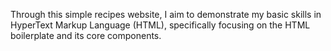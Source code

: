 Through this simple recipes website, I aim to demonstrate my basic skills in HyperText Markup Language (HTML), specifically focusing on the HTML boilerplate and its core components.
